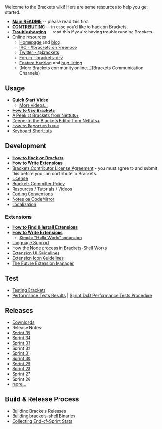 Welcome to the Brackets wiki! Here are some resources to help you get started.

* **[Main README](https://github.com/adobe/brackets/blob/master/README.md)** -- please read this first.
* **[CONTRIBUTING](https://github.com/adobe/brackets/blob/master/CONTRIBUTING.md)** -- in case you'd like to hack on Brackets.
* **[Troubleshooting](https://github.com/adobe/brackets/wiki/Troubleshooting)** -- read this if you're having trouble running Brackets.
* Online resources
    * [Homepage](http://brackets.io/) and [blog](http://blog.brackets.io/)
    * [IRC - #brackets on Freenode](http://webchat.freenode.net/?channels=brackets)
    * [Twitter - @brackets](http://twitter.com/brackets)
    * [Forum - brackets-dev](http://groups.google.com/group/brackets-dev)
    * [Feature backlog](https://trello.com/board/brackets/4f90a6d98f77505d7940ce88) and [bug listing](https://github.com/adobe/brackets/issues)
    * [More Brackets community online...](Brackets Communication Channels)

## Usage
* **[Quick Start Video](http://www.youtube.com/watch?v=VKitqLpJtAY&feature=plcp)**
    * [More videos...](Videos)
* **[How to Use Brackets](https://github.com/adobe/brackets/wiki/How-to-Use-Brackets)**
* [A Peek at Brackets from Nettuts+](http://net.tutsplus.com/tutorials/tools-and-tips/a-peek-at-brackets/)
* [Deeper In the Brackets Editor from Nettuts+](http://net.tutsplus.com/tutorials/tools-and-tips/deeper-in-the-brackets-editor)
* [How to Report an Issue](https://github.com/adobe/brackets/wiki/How-to-Report-an-Issue)
* [Keyboard Shortcuts](https://github.com/adobe/brackets/wiki/Brackets-Shortcuts)

## Development

* **[How to Hack on Brackets](https://github.com/adobe/brackets/wiki/How-to-Hack-on-Brackets)**
* **[How to Write Extensions](https://github.com/adobe/brackets/wiki/How-to-Write-Extensions)**
* [Brackets Contributor License Agreement](http://dev.brackets.io/brackets-contributor-license-agreement.html) - you must agree to and submit this before you can contribute to Brackets.
* [License](https://github.com/adobe/brackets/blob/master/LICENSE)
* [Brackets Committer Policy](https://github.com/adobe/brackets/wiki/Brackets-Committer-Policy)
* [Resources / Tutorials / Videos](https://github.com/adobe/brackets/wiki/Resources)
* [Coding Conventions](https://github.com/adobe/brackets/wiki/Brackets-Coding-Conventions)
* [Notes on CodeMirror](https://github.com/adobe/brackets/wiki/Notes-on-CodeMirror)
* [Localization](https://github.com/adobe/brackets/wiki/Localization)

### Extensions
* **[How to Find & Install Extensions](https://github.com/adobe/brackets/wiki/Brackets-Extensions)**
* **[How to Write Extensions](https://github.com/adobe/brackets/wiki/How-to-Write-Extensions)**
    * [Simple "Hello World" extension](https://github.com/adobe/brackets/wiki/Simple-%22Hello-World%22-extension)
* [Language Support](https://github.com/adobe/brackets/wiki/Language-Support)
* [How the Node process in Brackets-Shell Works](wiki/Brackets-Node-Process:-Overview-for-Developers)
* [Extension UI Guidelines](https://github.com/adobe/brackets/wiki/Extension-UI-Guidelines)
* [Extension Icon Guidelines](https://github.com/adobe/brackets/wiki/Extension-Icon-Guidelines)
* [The Future Extension Manager](https://github.com/adobe/brackets/wiki/Research:-Extension-Management)

## Test

* [Testing Brackets](https://github.com/adobe/brackets/wiki/Testing-Brackets)
* [Performance Tests Results](https://docs.google.com/spreadsheet/ccc?key=0Aras0diokeHxdEc5RGtOeVI0V0xGU3FPUXBuX3ZYTlE) | [Sprint DoD Performance Tests Procedure](https://github.com/adobe/brackets/wiki/Performance-Tests-Procedure)

## Releases

* [Downloads](http://download.brackets.io)
* Release Notes:
 * [Sprint 35](https://github.com/adobe/brackets/wiki/Release-Notes:-Sprint-35)
 * [Sprint 34](https://github.com/adobe/brackets/wiki/Release-Notes:-Sprint-34)
 * [Sprint 33](https://github.com/adobe/brackets/wiki/Release-Notes:-Sprint-33)
 * [Sprint 32](https://github.com/adobe/brackets/wiki/Release-Notes:-Sprint-32)
 * [Sprint 31](https://github.com/adobe/brackets/wiki/Release-Notes:-Sprint-31)
 * [Sprint 30](https://github.com/adobe/brackets/wiki/Release-Notes:-Sprint-30)
 * [Sprint 29](https://github.com/adobe/brackets/wiki/Release-Notes:-Sprint-29)
 * [Sprint 28](https://github.com/adobe/brackets/wiki/Release-Notes:-Sprint-28)
 * [Sprint 27](https://github.com/adobe/brackets/wiki/Release-Notes:-Sprint-27)
 * [Sprint 26](https://github.com/adobe/brackets/wiki/Release-Notes:-Sprint-26)
 * [more...](https://github.com/adobe/brackets/wiki/Release-Notes)

## Build & Release Process

* [Building Brackets Releases](https://github.com/adobe/brackets/wiki/Building-Brackets)
* [Building brackets-shell Binaries](https://github.com/adobe/brackets-shell/wiki/Building-Brackets-Shell)
* [Collecting End-of-Sprint Stats](https://github.com/adobe/brackets/wiki/Fun-Stats)
